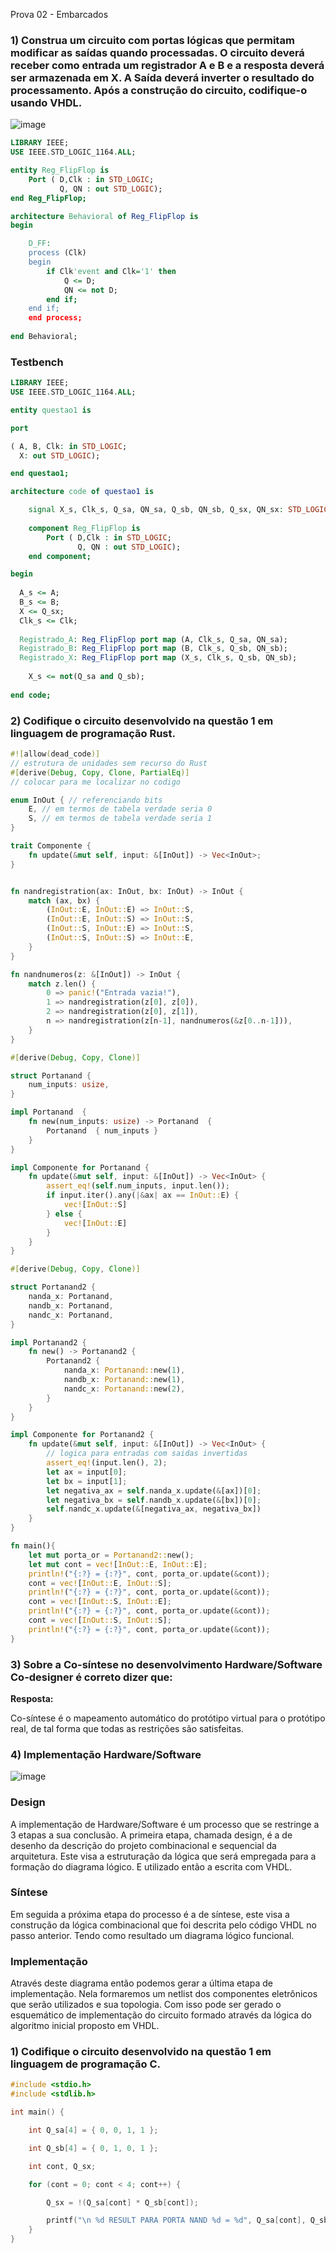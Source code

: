 Prova 02 - Embarcados

### 1) Construa um circuito com portas lógicas que permitam modificar as saídas quando processadas. O circuito deverá receber como entrada um registrador A e B e a resposta deverá ser armazenada em X. A Saída deverá inverter o resultado do processamento. Após a construção do circuito, codifique-o usando VHDL. 

![image](../_media/../../_media/embarcados/circuito.png)

~~~VHDL
LIBRARY IEEE;
USE IEEE.STD_LOGIC_1164.ALL;

entity Reg_FlipFlop is
	Port ( D,Clk : in STD_LOGIC;
    	   Q, QN : out STD_LOGIC);
end Reg_FlipFlop;

architecture Behavioral of Reg_FlipFlop is
begin

	D_FF:
    process (Clk)
    begin
    	if Clk'event and Clk='1' then
        	Q <= D;
            QN <= not D;
        end if;
    end if;
    end process;
    
end Behavioral;
~~~
### **Testbench**

~~~VHDL
LIBRARY IEEE;
USE IEEE.STD_LOGIC_1164.ALL;

entity questao1 is

port

( A, B, Clk: in STD_LOGIC;
  X: out STD_LOGIC);

end questao1;

architecture code of questao1 is

    signal X_s, Clk_s, Q_sa, QN_sa, Q_sb, QN_sb, Q_sx, QN_sx: STD_LOGIC;
    
    component Reg_FlipFlop is
    	Port ( D,Clk : in STD_LOGIC;
    	       Q, QN : out STD_LOGIC);
    end component;

begin
  
  A_s <= A;
  B_s <= B;
  X <= Q_sx;
  Clk_s <= Clk;
  
  Registrado_A: Reg_FlipFlop port map (A, Clk_s, Q_sa, QN_sa);
  Registrado_B: Reg_FlipFlop port map (B, Clk_s, Q_sb, QN_sb);
  Registrado_X: Reg_FlipFlop port map (X_s, Clk_s, Q_sb, QN_sb);
    
    X_s <= not(Q_sa and Q_sb);
    
end code;
~~~

### 2) Codifique o circuito desenvolvido na questão 1 em linguagem de programação Rust.

~~~Rust
#![allow(dead_code)]
// estrutura de unidades sem recurso do Rust
#[derive(Debug, Copy, Clone, PartialEq)]
// colocar para me localizar no codigo

enum InOut { // referenciando bits
    E, // em termos de tabela verdade seria 0
    S, // em termos de tabela verdade seria 1
}

trait Componente {
    fn update(&mut self, input: &[InOut]) -> Vec<InOut>;
}


fn nandregistration(ax: InOut, bx: InOut) -> InOut {
    match (ax, bx) {
        (InOut::E, InOut::E) => InOut::S,
        (InOut::E, InOut::S) => InOut::S,
        (InOut::S, InOut::E) => InOut::S,
        (InOut::S, InOut::S) => InOut::E,
    }
}

fn nandnumeros(z: &[InOut]) -> InOut {
    match z.len() {
        0 => panic!("Entrada vazia!"),
        1 => nandregistration(z[0], z[0]),
        2 => nandregistration(z[0], z[1]),
        n => nandregistration(z[n-1], nandnumeros(&z[0..n-1])),
    }
}

#[derive(Debug, Copy, Clone)]

struct Portanand {
    num_inputs: usize,
}

impl Portanand  {
    fn new(num_inputs: usize) -> Portanand  {
        Portanand  { num_inputs }
    }
}

impl Componente for Portanand {
    fn update(&mut self, input: &[InOut]) -> Vec<InOut> {
        assert_eq!(self.num_inputs, input.len());
        if input.iter().any(|&ax| ax == InOut::E) {
            vec![InOut::S]
        } else {
            vec![InOut::E]
        }
    }
}

#[derive(Debug, Copy, Clone)]

struct Portanand2 {
    nanda_x: Portanand,
    nandb_x: Portanand,
    nandc_x: Portanand,
}

impl Portanand2 {
    fn new() -> Portanand2 {
        Portanand2 {
            nanda_x: Portanand::new(1),
            nandb_x: Portanand::new(1),
            nandc_x: Portanand::new(2),
        }
    }
}

impl Componente for Portanand2 {
    fn update(&mut self, input: &[InOut]) -> Vec<InOut> {
        // logica para entradas com saidas invertidas
        assert_eq!(input.len(), 2);
        let ax = input[0];
        let bx = input[1];
        let negativa_ax = self.nanda_x.update(&[ax])[0];
        let negativa_bx = self.nandb_x.update(&[bx])[0];
        self.nandc_x.update(&[negativa_ax, negativa_bx])
    }
}

fn main(){
    let mut porta_or = Portanand2::new();
    let mut cont = vec![InOut::E, InOut::E];
    println!("{:?} = {:?}", cont, porta_or.update(&cont));
    cont = vec![InOut::E, InOut::S];
    println!("{:?} = {:?}", cont, porta_or.update(&cont));
    cont = vec![InOut::S, InOut::E];
    println!("{:?} = {:?}", cont, porta_or.update(&cont));
    cont = vec![InOut::S, InOut::S];
    println!("{:?} = {:?}", cont, porta_or.update(&cont));
}
~~~
### 3) Sobre a Co-síntese no desenvolvimento Hardware/Software Co-designer é correto dizer que:

**Resposta:** 

Co-síntese é o mapeamento automático do protótipo virtual para o protótipo real, de tal forma que todas as restrições são satisfeitas.

### 4) Implementação Hardware/Software

![image](../_media/../../_media/embarcados/Resumo%20do%20processo%20de%20implementação.png)


### Design

A implementação de Hardware/Software é um processo que se restringe a 3 etapas a sua conclusão. A primeira etapa, chamada design, é a de desenho da descrição do projeto combinacional e sequencial da arquitetura. Este visa a estruturação da lógica que será empregada para a formação do diagrama lógico. E utilizado então a escrita com VHDL.

### Síntese
Em seguida a próxima etapa do processo é a de síntese, este visa a construção da lógica combinacional que foi descrita pelo código VHDL no passo anterior. Tendo como resultado um diagrama lógico funcional. 

### Implementação
Através deste diagrama então podemos gerar a última etapa de implementação. Nela formaremos um netlist dos componentes eletrônicos que serão utilizados e sua topologia. Com isso pode ser gerado o esquemático de implementação do circuito formado através da lógica do algoritmo inicial proposto em VHDL.

### 1) Codifique o circuito desenvolvido na questão 1 em linguagem de programação C.

~~~C
#include <stdio.h> 
#include <stdlib.h> 

int main() { 

    int Q_sa[4] = { 0, 0, 1, 1 }; 

    int Q_sb[4] = { 0, 1, 0, 1 }; 

    int cont, Q_sx; 

    for (cont = 0; cont < 4; cont++) { 

        Q_sx = !(Q_sa[cont] * Q_sb[cont]); 

        printf("\n %d RESULT PARA PORTA NAND %d = %d", Q_sa[cont], Q_sb[cont],  Q_sx); 
    } 
}
~~~
